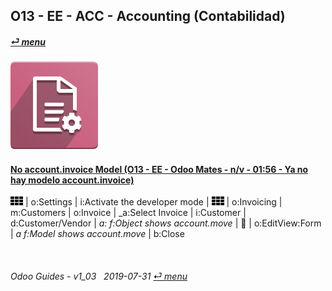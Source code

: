 ## O13 - EE - ACC - Accounting (Contabilidad)
#### [_&#x23CE; menu_](/en-us/o13/ee/en-us-o13-ee-guides_menu.md)  
### ![acc](/doc/img/account_accountant.png)

#### [No account.invoice Model (O13 - EE - Odoo Mates - n/v - 01:56 - Ya no hay modelo account.invoice)](https://youtube.com/embed/Ap7IPh23rsQ?autoplay=1&start=6&end=1m&rel=0)
![apps](/doc/img/apps.png) | o:Settings | i:Activate the developer mode | ![apps](/doc/img/apps.png) | o:Invoicing | m:Customers | o:Invoice | _a:Select Invoice |
i:Customer | d:Customer/Vendor | _a: f:Object shows account.move_ |
&#x1F41E; | o:EditView:Form | _a f:Model shows account.move_ | b:Close 

<br>

###### Odoo Guides - v1_03 &nbsp; 2019-07-31  [_&#x23CE; menu_](/en-us/o13/ee/en-us-o13-ee-guides_menu.md)  

